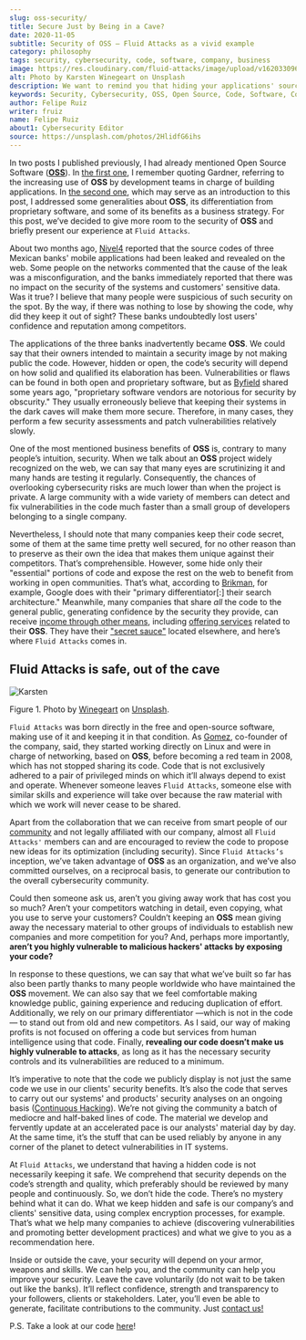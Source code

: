```yaml
---
slug: oss-security/
title: Secure Just by Being in a Cave?
date: 2020-11-05
subtitle: Security of OSS — Fluid Attacks as a vivid example
category: philosophy
tags: security, cybersecurity, code, software, company, business
image: https://res.cloudinary.com/fluid-attacks/image/upload/v1620330966/blog/oss-security/cover_ztzxzn.webp
alt: Photo by Karsten Winegeart on Unsplash
description: We want to remind you that hiding your applications' source code can often provide you only an illusion of security and that OSS is a worthwhile alternative.
keywords: Security, Cybersecurity, OSS, Open Source, Code, Software, Company, Ethical Hacking, Pentesting
author: Felipe Ruiz
writer: fruiz
name: Felipe Ruiz
about1: Cybersecurity Editor
source: https://unsplash.com/photos/2HlidfG6ihs
---
```


In two posts I published previously, I had already mentioned Open Source
Software
([**OSS**](https://en.wikipedia.org/wiki/Open-source_software)). In [the
first one](../vulns-triage-synopsys/), I remember quoting Gardner,
referring to the increasing use of **OSS** by development teams in
charge of building applications. In [the second
one](/blog/look-inside-oss/), which may serve as an introduction to this
post, I addressed some generalities about **OSS**, its differentiation
from proprietary software, and some of its benefits as a business
strategy. For this post, we’ve decided to give more room to the security
of **OSS** and briefly present our experience at `Fluid Attacks`.

About two months ago,
[Nivel4](https://blog.nivel4.com/noticias/filtracion-revela-el-codigo-fuente-de-tres-bancos-en-mexico/)
reported that the source codes of three Mexican banks' mobile
applications had been leaked and revealed on the web. Some people on the
networks commented that the cause of the leak was a misconfiguration,
and the banks immediately reported that there was no impact on the
security of the systems and customers' sensitive data. Was it true? I
believe that many people were suspicious of such security on the spot.
By the way, if there was nothing to lose by showing the code, why did
they keep it out of sight? These banks undoubtedly lost users'
confidence and reputation among competitors.

The applications of the three banks inadvertently became **OSS**. We
could say that their owners intended to maintain a security image by not
making public the code. However, hidden or open, the code’s security
will depend on how solid and qualified its elaboration has been.
Vulnerabilities or flaws can be found in both open and proprietary
software, but as
[Byfield](https://www.datamation.com/open-source/nine-reasons-for-using-open-source-software.html)
shared some years ago, "proprietary software vendors are notorious for
security by obscurity." They usually erroneously believe that keeping
their systems in the dark caves will make them more secure. Therefore,
in many cases, they perform a few security assessments and patch
vulnerabilities relatively slowly.

One of the most mentioned business benefits of **OSS** is, contrary to
many people’s intuition, security. When we talk about an **OSS** project
widely recognized on the web, we can say that many eyes are scrutinizing
it and many hands are testing it regularly. Consequently, the chances of
overlooking cybersecurity risks are much lower than when the project is
private. A large community with a wide variety of members can detect and
fix vulnerabilities in the code much faster than a small group of
developers belonging to a single company.

Nevertheless, I should note that many companies keep their code secret,
some of them at the same time pretty well secured, for no other reason
than to preserve as their own the idea that makes them unique against
their competitors. That’s comprehensible. However, some hide only their
"essential" portions of code and expose the rest on the web to benefit
from working in open communities. That’s what, according to
[Brikman](https://www.ycombinator.com/library/56-why-the-best-companies-and-developers-give-away-almost-everything-they-do),
for example, Google does with their "primary differentiator\[:\] their
search architecture." Meanwhile, many companies that share *all* the
code to the general public, generating confidence by the security they
provide, can receive [income through other
means](https://www.sciencedirect.com/science/article/abs/pii/S026840121100123X?via%3Dihub),
including [offering services](https://lwn.net/Articles/786068/) related
to their **OSS**. They have their ["secret
sauce"](https://www.ycombinator.com/library/56-why-the-best-companies-and-developers-give-away-almost-everything-they-do)
located elsewhere, and here’s where `Fluid Attacks` comes in.

## Fluid Attacks is safe, out of the cave

<div class="imgblock">

![Karsten](https://res.cloudinary.com/fluid-attacks/image/upload/v1620330966/blog/oss-security/karsten_wowiqz.webp)

<div class="title">

Figure 1. Photo by [Winegeart](https://unsplash.com/@karsten116)
on [Unsplash](https://unsplash.com/photos/v_OICS4SdEA).

</div>

</div>

`Fluid Attacks` was born directly in the free and open-source software,
making use of it and keeping it in that condition. As
[Gomez](https://www.linkedin.com/in/mgomezarango/en-us), co-founder of
the company, said, they started working directly on Linux and were in
charge of networking, based on **OSS**, before becoming a red team in
2008, which has not stopped sharing its code. Code that is not
exclusively adhered to a pair of privileged minds on which it’ll always
depend to exist and operate. Whenever someone leaves `Fluid Attacks`,
someone else with similar skills and experience will take over because
the raw material with which we work will never cease to be shared.

Apart from the collaboration that we can receive from smart people of
our [community](https://docs.fluidattacks.com/) and not legally
affiliated with our company, almost all `Fluid Attacks'` members can and
are encouraged to review the code to propose new ideas for its
optimization (including security). Since `Fluid Attacks’s` inception,
we’ve taken advantage of **OSS** as an organization, and we’ve also
committed ourselves, on a reciprocal basis, to generate our contribution
to the overall cybersecurity community.

Could then someone ask us, aren’t you giving away work that has cost you
so much? Aren’t your competitors watching in detail, even copying, what
you use to serve your customers? Couldn’t keeping an **OSS** mean giving
away the necessary material to other groups of individuals to establish
new companies and more competition for you? And, perhaps more
importantly, **aren’t you highly vulnerable to malicious hackers'
attacks by exposing your code?**

In response to these questions, we can say that what we’ve built so far
has also been partly thanks to many people worldwide who have maintained
the **OSS** movement. We can also say that we feel comfortable making
knowledge public, gaining experience and reducing duplication of effort.
Additionally, we rely on our primary differentiator —which is not in the
code— to stand out from old and new competitors. As I said, our way of
making profits is not focused on offering a code but services from human
intelligence using that code. Finally, **revealing our code doesn’t make
us highly vulnerable to attacks**, as long as it has the necessary
security controls and its vulnerabilities are reduced to a minimum.

It’s imperative to note that the code we publicly display is not just
the same code we use in our clients' security benefits. It’s also the
code that serves to carry out our systems' and products' security
analyses on an ongoing basis ([Continuous
Hacking](../../services/continuous-hacking/)). We’re not giving the
community a batch of mediocre and half-baked lines of code. The material
we develop and fervently update at an accelerated pace is our analysts'
material day by day. At the same time, it’s the stuff that can be used
reliably by anyone in any corner of the planet to detect vulnerabilities
in IT systems.

At `Fluid Attacks`, we understand that having a hidden code is not
necessarily keeping it safe. We comprehend that security depends on the
code’s strength and quality, which preferably should be reviewed by many
people and continuously. So, we don’t hide the code. There’s no mystery
behind what it can do. What we keep hidden and safe is our company’s and
clients' sensitive data, using complex encryption processes, for
example. That’s what we help many companies to achieve (discovering
vulnerabilities and promoting better development practices) and what we
give to you as a recommendation here.

Inside or outside the cave, your security will depend on your armor,
weapons and skills. We can help you, and the community can help you
improve your security. Leave the cave voluntarily (do not wait to be
taken out like the banks). It’ll reflect confidence, strength and
transparency to your followers, clients or stakeholders. Later, you’ll
even be able to generate, facilitate contributions to the community.
Just [contact us\!](../../contact-us/)

P.S. Take a look at our code [here](https://gitlab.com/fluidattacks)\!
